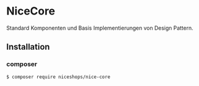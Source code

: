 # NiceCore
Standard Komponenten und Basis Implementierungen von Design Pattern.

## Installation

### composer
```bash
$ composer require niceshops/nice-core
```